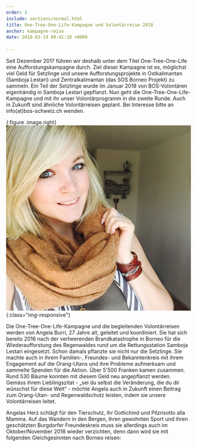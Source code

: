 ```yaml
---
order: 2
include: sections/normal.html
title: One-Tree-One-Life-Kampagne und Volontärreise 2018
anchor: kampagne-reise
date: 2018-03-19 09:41:10 +0000

---
```

Seit Dezember 2017 führen wir deshalb unter dem Titel One-Tree-One-Life eine Aufforstungskampagne durch. Ziel dieser Kampagne ist es, möglichst viel Geld für Setzlinge und unsere Aufforstungsprojekte in Ostkalimantan (Samboja Lestari) und Zentralkalimantan (das SOS Borneo Projekt) zu sammeln. Ein Teil der Setzlinge wurde im Januar 2018 von BOS-Volontären eigenhändig in Samboja Lestari gepflanzt. Nun geht die One-Tree-One-Life-Kampagne und mit ihr unser Volontärprogramm in die zweite Runde. Auch in Zukunft sind ähnliche Volontärreisen geplant. Bei Interesse bitte an info(at)bos-schweiz.ch wenden.

{:figure .image.right}
![image-title-here](assets/img/portraits/angela_burri.jpg){:class="img-responsive"}

Die One-Tree-One-Life-Kampagne und die begleitenden Volontärreisen werden von Angela Burri, 27 Jahre alt, geleitet und koordiniert. Sie hat sich bereits 2016 nach der verheerenden Brandkatastrophe in Borneo für die Wiederaufforstung des Regenwaldes rund um die Rettungsstation Samboja Lestari eingesetzt. Schon damals pflanzte sie nicht nur die Setzlinge. Sie machte auch in ihrem Familien-, Freundes- und Bekanntenkreis mit ihrem Engagement auf die Orang-Utans und ihre Probleme aufmerksam und sammelte Spenden für die Aktion. Über 5'500 Franken kamen zusammen. Rund 530 Bäume konnten mit diesem Geld neu angepflanzt werden. Gemäss ihrem Lieblingszitat - „sei du selbst die Veränderung, die du dir wünschst für diese Welt“ - möchte Angela auch in Zukunft einen Beitrag zum Orang-Utan- und Regenwaldschutz leisten, indem sie unsere Volontärreisen leitet. 

Angelas Herz schlägt für den Tierschutz, ihr Gottichind und Pilzrisotto alla Mamma. Auf das Wandern in den Bergen, ihren gewohnten Sport und ihren geschätzten Burgdorfer Freundeskreis muss sie allerdings auch im Oktober/November 2018 wieder verzichten, denn dann wird sie mit folgenden Gleichgesinnten nach Borneo reisen: